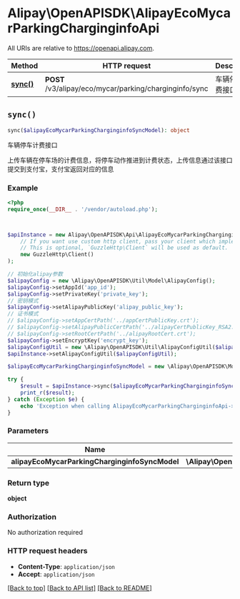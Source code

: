 # Alipay\OpenAPISDK\AlipayEcoMycarParkingCharginginfoApi

All URIs are relative to https://openapi.alipay.com.

Method | HTTP request | Description
------------- | ------------- | -------------
[**sync()**](AlipayEcoMycarParkingCharginginfoApi.md#sync) | **POST** /v3/alipay/eco/mycar/parking/charginginfo/sync | 车辆停车计费接口


## `sync()`

```php
sync($alipayEcoMycarParkingCharginginfoSyncModel): object
```

车辆停车计费接口

上传车辆在停车场的计费信息，将停车动作推进到计费状态，上传信息通过该接口提交到支付宝，支付宝返回对应的信息

### Example

```php
<?php
require_once(__DIR__ . '/vendor/autoload.php');



$apiInstance = new Alipay\OpenAPISDK\Api\AlipayEcoMycarParkingCharginginfoApi(
    // If you want use custom http client, pass your client which implements `GuzzleHttp\ClientInterface`.
    // This is optional, `GuzzleHttp\Client` will be used as default.
    new GuzzleHttp\Client()
);

// 初始化alipay参数
$alipayConfig = new \Alipay\OpenAPISDK\Util\Model\AlipayConfig();
$alipayConfig->setAppId('app_id');
$alipayConfig->setPrivateKey('private_key');
// 密钥模式
$alipayConfig->setAlipayPublicKey('alipay_public_key');
// 证书模式
// $alipayConfig->setAppCertPath('../appCertPublicKey.crt');
// $alipayConfig->setAlipayPublicCertPath('../alipayCertPublicKey_RSA2.crt');
// $alipayConfig->setRootCertPath('../alipayRootCert.crt');
$alipayConfig->setEncryptKey('encrypt_key');
$alipayConfigUtil = new \Alipay\OpenAPISDK\Util\AlipayConfigUtil($alipayConfig);
$apiInstance->setAlipayConfigUtil($alipayConfigUtil);

$alipayEcoMycarParkingCharginginfoSyncModel = new \Alipay\OpenAPISDK\Model\AlipayEcoMycarParkingCharginginfoSyncModel(); // \Alipay\OpenAPISDK\Model\AlipayEcoMycarParkingCharginginfoSyncModel

try {
    $result = $apiInstance->sync($alipayEcoMycarParkingCharginginfoSyncModel);
    print_r($result);
} catch (Exception $e) {
    echo 'Exception when calling AlipayEcoMycarParkingCharginginfoApi->sync: ', $e->getMessage(), PHP_EOL;
}
```

### Parameters

Name | Type | Description  | Notes
------------- | ------------- | ------------- | -------------
 **alipayEcoMycarParkingCharginginfoSyncModel** | **\Alipay\OpenAPISDK\Model\AlipayEcoMycarParkingCharginginfoSyncModel**|  | [optional]

### Return type

**object**

### Authorization

No authorization required

### HTTP request headers

- **Content-Type**: `application/json`
- **Accept**: `application/json`

[[Back to top]](#) [[Back to API list]](../../README.md#api-endpoints)
[[Back to README]](../../README.md)
